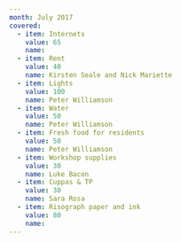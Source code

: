 ```yaml
---
month: July 2017
covered:
  - item: Internets
    value: 65
    name: 
  - item: Rent
    value: 40
    name: Kirsten Seale and Nick Mariette
  - item: Lights
    value: 100
    name: Peter Williamson
  - item: Water
    value: 50
    name: Peter Williamson
  - item: Fresh food for residents
    value: 50
    name: Peter Williamson
  - item: Workshop supplies
    value: 30
    name: Luke Bacon
  - item: Cuppas & TP
    value: 30
    name: Sara Rosa
  - item: Risograph paper and ink
    value: 80
    name:  
---
```

